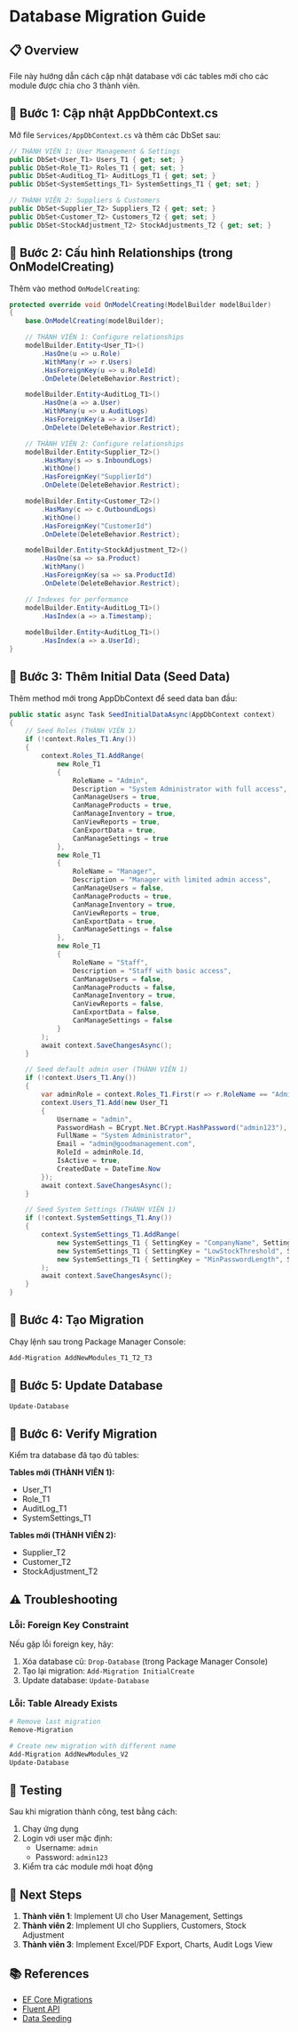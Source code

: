 # Database Migration Guide

## 📋 Overview
File này hướng dẫn cách cập nhật database với các tables mới cho các module được chia cho 3 thành viên.

## 🔧 Bước 1: Cập nhật AppDbContext.cs

Mở file `Services/AppDbContext.cs` và thêm các DbSet sau:

```csharp
// THÀNH VIÊN 1: User Management & Settings
public DbSet<User_T1> Users_T1 { get; set; }
public DbSet<Role_T1> Roles_T1 { get; set; }
public DbSet<AuditLog_T1> AuditLogs_T1 { get; set; }
public DbSet<SystemSettings_T1> SystemSettings_T1 { get; set; }

// THÀNH VIÊN 2: Suppliers & Customers
public DbSet<Supplier_T2> Suppliers_T2 { get; set; }
public DbSet<Customer_T2> Customers_T2 { get; set; }
public DbSet<StockAdjustment_T2> StockAdjustments_T2 { get; set; }
```

## 🔧 Bước 2: Cấu hình Relationships (trong OnModelCreating)

Thêm vào method `OnModelCreating`:

```csharp
protected override void OnModelCreating(ModelBuilder modelBuilder)
{
    base.OnModelCreating(modelBuilder);

    // THÀNH VIÊN 1: Configure relationships
    modelBuilder.Entity<User_T1>()
        .HasOne(u => u.Role)
        .WithMany(r => r.Users)
        .HasForeignKey(u => u.RoleId)
        .OnDelete(DeleteBehavior.Restrict);

    modelBuilder.Entity<AuditLog_T1>()
        .HasOne(a => a.User)
        .WithMany(u => u.AuditLogs)
        .HasForeignKey(a => a.UserId)
        .OnDelete(DeleteBehavior.Restrict);

    // THÀNH VIÊN 2: Configure relationships
    modelBuilder.Entity<Supplier_T2>()
        .HasMany(s => s.InboundLogs)
        .WithOne()
        .HasForeignKey("SupplierId")
        .OnDelete(DeleteBehavior.Restrict);

    modelBuilder.Entity<Customer_T2>()
        .HasMany(c => c.OutboundLogs)
        .WithOne()
        .HasForeignKey("CustomerId")
        .OnDelete(DeleteBehavior.Restrict);

    modelBuilder.Entity<StockAdjustment_T2>()
        .HasOne(sa => sa.Product)
        .WithMany()
        .HasForeignKey(sa => sa.ProductId)
        .OnDelete(DeleteBehavior.Restrict);

    // Indexes for performance
    modelBuilder.Entity<AuditLog_T1>()
        .HasIndex(a => a.Timestamp);
    
    modelBuilder.Entity<AuditLog_T1>()
        .HasIndex(a => a.UserId);
}
```

## 🔧 Bước 3: Thêm Initial Data (Seed Data)

Thêm method mới trong AppDbContext để seed data ban đầu:

```csharp
public static async Task SeedInitialDataAsync(AppDbContext context)
{
    // Seed Roles (THÀNH VIÊN 1)
    if (!context.Roles_T1.Any())
    {
        context.Roles_T1.AddRange(
            new Role_T1
            {
                RoleName = "Admin",
                Description = "System Administrator with full access",
                CanManageUsers = true,
                CanManageProducts = true,
                CanManageInventory = true,
                CanViewReports = true,
                CanExportData = true,
                CanManageSettings = true
            },
            new Role_T1
            {
                RoleName = "Manager",
                Description = "Manager with limited admin access",
                CanManageUsers = false,
                CanManageProducts = true,
                CanManageInventory = true,
                CanViewReports = true,
                CanExportData = true,
                CanManageSettings = false
            },
            new Role_T1
            {
                RoleName = "Staff",
                Description = "Staff with basic access",
                CanManageUsers = false,
                CanManageProducts = false,
                CanManageInventory = true,
                CanViewReports = false,
                CanExportData = false,
                CanManageSettings = false
            }
        );
        await context.SaveChangesAsync();
    }

    // Seed default admin user (THÀNH VIÊN 1)
    if (!context.Users_T1.Any())
    {
        var adminRole = context.Roles_T1.First(r => r.RoleName == "Admin");
        context.Users_T1.Add(new User_T1
        {
            Username = "admin",
            PasswordHash = BCrypt.Net.BCrypt.HashPassword("admin123"),
            FullName = "System Administrator",
            Email = "admin@goodmanagement.com",
            RoleId = adminRole.Id,
            IsActive = true,
            CreatedDate = DateTime.Now
        });
        await context.SaveChangesAsync();
    }

    // Seed System Settings (THÀNH VIÊN 1)
    if (!context.SystemSettings_T1.Any())
    {
        context.SystemSettings_T1.AddRange(
            new SystemSettings_T1 { SettingKey = "CompanyName", SettingValue = "Good Management Co., Ltd", Category = "Company" },
            new SystemSettings_T1 { SettingKey = "LowStockThreshold", SettingValue = "10", Category = "Inventory" },
            new SystemSettings_T1 { SettingKey = "MinPasswordLength", SettingValue = "6", Category = "Security" }
        );
        await context.SaveChangesAsync();
    }
}
```

## 🔧 Bước 4: Tạo Migration

Chạy lệnh sau trong Package Manager Console:

```powershell
Add-Migration AddNewModules_T1_T2_T3
```

## 🔧 Bước 5: Update Database

```powershell
Update-Database
```

## 🔧 Bước 6: Verify Migration

Kiểm tra database đã tạo đủ tables:

**Tables mới (THÀNH VIÊN 1):**
- User_T1
- Role_T1
- AuditLog_T1
- SystemSettings_T1

**Tables mới (THÀNH VIÊN 2):**
- Supplier_T2
- Customer_T2
- StockAdjustment_T2

## ⚠️ Troubleshooting

### Lỗi: Foreign Key Constraint

Nếu gặp lỗi foreign key, hãy:
1. Xóa database cũ: `Drop-Database` (trong Package Manager Console)
2. Tạo lại migration: `Add-Migration InitialCreate`
3. Update database: `Update-Database`

### Lỗi: Table Already Exists

```powershell
# Remove last migration
Remove-Migration

# Create new migration with different name
Add-Migration AddNewModules_V2
Update-Database
```

## 📝 Testing

Sau khi migration thành công, test bằng cách:

1. Chạy ứng dụng
2. Login với user mặc định:
   - Username: `admin`
   - Password: `admin123`
3. Kiểm tra các module mới hoạt động

## 🎯 Next Steps

1. **Thành viên 1**: Implement UI cho User Management, Settings
2. **Thành viên 2**: Implement UI cho Suppliers, Customers, Stock Adjustment
3. **Thành viên 3**: Implement Excel/PDF Export, Charts, Audit Logs View

## 📚 References

- [EF Core Migrations](https://docs.microsoft.com/en-us/ef/core/managing-schemas/migrations/)
- [Fluent API](https://docs.microsoft.com/en-us/ef/core/modeling/)
- [Data Seeding](https://docs.microsoft.com/en-us/ef/core/modeling/data-seeding)
